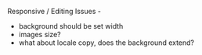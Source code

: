 Responsive / Editing Issues -
- background should be set width
- images size? 
- what about locale copy, does the background extend? 